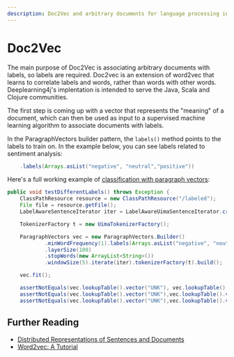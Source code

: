 ```yaml
---
description: Doc2Vec and arbitrary documents for language processing in DL4J.
---
```


# Doc2Vec

The main purpose of Doc2Vec is associating arbitrary documents with labels, so labels are required. Doc2vec is an extension of word2vec that learns to correlate labels and words, rather than words with other words. Deeplearning4j's implentation is intended to serve the Java, Scala and Clojure communities.

The first step is coming up with a vector that represents the "meaning" of a document, which can then be used as input to a supervised machine learning algorithm to associate documents with labels.

In the ParagraphVectors builder pattern, the `labels()` method points to the labels to train on. In the example below, you can see labels related to sentiment analysis:

```java
    .labels(Arrays.asList("negative", "neutral","positive"))
```

Here's a full working example of [classification with paragraph vectors](https://github.com/eclipse/deeplearning4j-examples/blob/master/dl4j-examples/src/main/java/org/deeplearning4j/examples/nlp/paragraphvectors/ParagraphVectorsClassifierExample.java):

```java
public void testDifferentLabels() throws Exception {
    ClassPathResource resource = new ClassPathResource("/labeled");
    File file = resource.getFile();
    LabelAwareSentenceIterator iter = LabelAwareUimaSentenceIterator.createWithPath(file.getAbsolutePath());

    TokenizerFactory t = new UimaTokenizerFactory();

    ParagraphVectors vec = new ParagraphVectors.Builder()
            .minWordFrequency(1).labels(Arrays.asList("negative", "neutral","positive"))
            .layerSize(100)
            .stopWords(new ArrayList<String>())
            .windowSize(5).iterate(iter).tokenizerFactory(t).build();

    vec.fit();

    assertNotEquals(vec.lookupTable().vector("UNK"), vec.lookupTable().vector("negative"));
    assertNotEquals(vec.lookupTable().vector("UNK"),vec.lookupTable().vector("positive"));
    assertNotEquals(vec.lookupTable().vector("UNK"),vec.lookupTable().vector("neutral"));}
```

## Further Reading

* [Distributed Representations of Sentences and Documents](https://cs.stanford.edu/\~quocle/paragraph\_vector.pdf)
* [Word2vec: A Tutorial](https://app.gitbook.com/s/-LsGrpMiOeoMSFYK0VJQ-714541269/deeplearning4j/tutorials/language-processing/word2vec.md)
